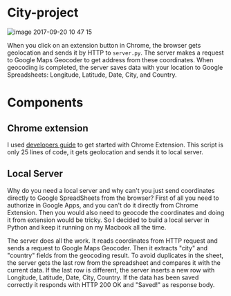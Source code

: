 # City-project

![image 2017-09-20 10 47 15](https://user-images.githubusercontent.com/29050596/30632522-11ce9760-9df1-11e7-89a5-3091e90248a7.jpg)

When you click on an extension button in Chrome, the browser gets geolocation and sends it by HTTP to `server.py`. The server makes a request to Google Maps Geocoder to get address from these coordinates. When geocoding is completed, the server saves data with your location to Google Spreadsheets: Longitude, Latitude, Date, City, and Country.

# Components

## Chrome extension
I used [developers guide](https://developer.chrome.com/extensions/getstarted) to get started with Chrome Extension. This script is only 25 lines of code, it gets geolocation and sends it to local server.

## Local Server
Why do you need a local server and why can't you just send coordinates directly to Google SpreadSheets from the browser?
First of all you need to authorize in Google Apps, and you can't do it directly from Chrome Extension.
Then you would also need to geocode the coordinates and doing it from extension would be tricky.
So I decided to build a local server in Python and keep it running on my Macbook all the time.

The server does all the work. It reads coordinates from HTTP request and sends a request to Google Maps Geocoder. Then it extracts "city" and "country" fields from the geocoding result.
To avoid duplicates in the sheet, the server gets the last row from the spreadsheet and compares it with the current data. If the last row is different, the server inserts a new row with Longitude, Latitude, Date, City, Country. If the data has been saved correctly it responds with HTTP 200 OK and  "Saved!" as response body.
